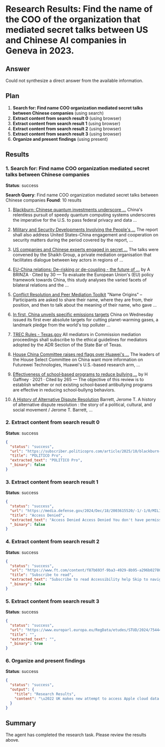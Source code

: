# Research Results: Find the name of the COO of the organization that mediated secret talks between US and Chinese AI companies in Geneva in 2023.

## Answer

Could not synthesize a direct answer from the available information.

## Plan

1. **Search for: Find name COO organization mediated secret talks between Chinese companies** (using search)
2. **Extract content from search result 0** (using browser)
3. **Extract content from search result 1** (using browser)
4. **Extract content from search result 2** (using browser)
5. **Extract content from search result 3** (using browser)
6. **Organize and present findings** (using present)

## Results

### 1. Search for: Find name COO organization mediated secret talks between Chinese companies
**Status**: success

**Search Query**: Find name COO organization mediated secret talks between Chinese companies
**Found**: 10 results

1. [Blackburn: Chinese quantum investments underscore ...](https://subscriber.politicopro.com/article/2025/10/blackburn-chinese-quantum-investments-underscore-need-for-us-action-00589573)
   China's relentless pursuit of speedy quantum computing systems underscores the imperative for the U.S. to pass federal privacy and data ...

2. [Military and Security Developments Involving the People's ...](https://media.defense.gov/2024/Dec/18/2003615520/-1/-1/0/MILITARY-AND-SECURITY-DEVELOPMENTS-INVOLVING-THE-PEOPLES-REPUBLIC-OF-CHINA-2024.PDF)
   The report shall also address United States-China engagement and cooperation on security matters during the period covered by the report, ...

3. [US companies and Chinese experts engaged in secret ...](https://www.ft.com/content/f87b693f-9ba3-4929-8b95-a296b0278021)
   The talks were convened by the Shaikh Group, a private mediation organisation that facilitates dialogue between key actors in regions of ...

4. [EU-China relations: De-risking or de-coupling - the future of ...](https://www.europarl.europa.eu/RegData/etudes/STUD/2024/754446/EXPO_STU(2024)754446_EN.pdf)
   by A BRINZA · Cited by 30 — To evaluate the European Union's (EU) policy framework towards China, this study analyses the varied facets of bilateral relations and the ...

5. [Conflict Resolution and Peer Mediation Toolkit](https://www.irex.org/sites/default/files/node/resource/conflict-resolution-and-peer-mediation-toolkit.pdf)
   "Name Origins" – Participants are asked to share their name, where they are from, their position, and then to talk about the meaning of their name, who gave ...

6. [In first, China unveils specific emissions targets](https://sg.news.yahoo.com/first-china-unveils-specific-emissions-214600457.html)
   China on Wednesday issued its first ever absolute targets for cutting planet-warming gases, a landmark pledge from the world's top polluter ...

7. [TREC Rules - Texas.gov](https://www.trec.texas.gov/agency-information/rules-and-laws/trec-rules)
   All mediators in Commission mediation proceedings shall subscribe to the ethical guidelines for mediators adopted by the ADR Section of the State Bar of Texas.

8. [House China Committee raises red flags over Huawei's ...](https://subscriber.politicopro.com/article/2025/09/house-china-committee-raises-red-flags-over-huaweis-american-subsidiary-00566598)
   The leaders of the House Select Committee on China want more information on Futurewei Technologies, Huawei's U.S.-based research arm, ...

9. [Effectiveness of school‐based programs to reduce bullying ...](https://pmc.ncbi.nlm.nih.gov/articles/PMC8356322/)
   by H Gaffney · 2021 · Cited by 265 — The objective of this review is to establish whether or not existing school‐based antibullying programs are effective in reducing school‐bullyng behaviors.

10. [A History of Alternative Dispute Resolution](http://www.mediationhistory.org/wp-content/uploads/2020/10/A-History-of-Alternative-Dispute-Resolution-The-Story-of-a-Political-Social-and-Cultural-Movement-by-Jerome-T.-Barrett-Joseph-Barrett-z-lib.org_.pdf)
   Barrett, Jerome T. A history of alternative dispute resolution : the story of a political, cultural, and social movement / Jerome T. Barrett, ...

### 2. Extract content from search result 0
**Status**: success

```json
{
  "status": "success",
  "url": "https://subscriber.politicopro.com/article/2025/10/blackburn-chinese-quantum-investments-underscore-need-for-us-action-00589573",
  "title": "POLITICO Pro",
  "extracted_text": "POLITICO Pro",
  "_binary": false
}
```

### 3. Extract content from search result 1
**Status**: success

```json
{
  "status": "success",
  "url": "https://media.defense.gov/2024/Dec/18/2003615520/-1/-1/0/MILITARY-AND-SECURITY-DEVELOPMENTS-INVOLVING-THE-PEOPLES-REPUBLIC-OF-CHINA-2024.PDF",
  "title": "Access Denied",
  "extracted_text": "Access Denied Access Denied You don't have permission to access \"http://media.defense.gov/2024/Dec/18/2003615520/-1/-1/0/MILITARY-AND-SECURITY-DEVELOPMENTS-INVOLVING-THE-PEOPLES-REPUBLIC-OF-CHINA-2024.PDF\" on this server. Reference #18.8d3e1202.1759421591.391542e9 https://errors.edgesuite.net/18.8d3e1202.1759421591.391542e9",
  "_binary": false
}
```

### 4. Extract content from search result 2
**Status**: success

```json
{
  "status": "success",
  "url": "https://www.ft.com/content/f87b693f-9ba3-4929-8b95-a296b0278021",
  "title": "Subscribe to read",
  "extracted_text": "Subscribe to read Accessibility help Skip to navigation Skip to main content Skip to footer Sign In Subscribe Open side navigation menu Open search bar Financial Times Subscribe Sign In Search the FT Search Close search bar Close Home World Sections World Home Middle East war Global Economy UK US China Africa Asia Pacific Emerging Markets Europe War in Ukraine Americas Middle East & North Africa Most Read Two killed in attack at Manchester synagogue Russian missile upgrade outpaces Ukraine\u2019s Patriot defences India\u2019s rich flock to Mumbai\u2019s new billionaires\u2019 row Denmark loses \u00a31.4bn London tax fraud case Think twice before rushing to fix the UK\u2019s broken property taxes US Sections US Home US Economy US Companies US Politics & Policy Most Read Supreme Court blocks Trump from immediately firing Fed\u2019s Lisa Cook OpenAI overtakes SpaceX after hitting $500bn valuation Egon Durban\u2019s $55bn buyout bet raises stakes for Silver Lake Shadow banks are not outside the banking system US pledges to defend Qatar against \u2018any attack\u2019 Companies Sections Companies Home Energy Financials Health Industrials Media Professional Services Retail & Consumer Tech Sector Telecoms Transport Most Read India\u2019s rich flock to Mumbai\u2019s new billionaires\u2019 row Denmark loses \u00a31.4bn London tax fraud case Think twice before rushing to fix the UK\u2019s broken property taxes Japan days away from running out of Asahi Super Dry after cyber attack Big private equity groups risk harming sector\u2019s standing, warns Neuberger Berman Tech Sections Tech Home Artificial intelligence Semiconductors Cyber Security Social Media Most Read OpenAI overtakes SpaceX after hitting $500bn valuation Music labels close to landmark AI licensing deals China curbs use of Nokia and Ericsson in telecoms networks GDP - AI = 0? UK makes new attempt to access Apple cloud data Markets Sections Markets Home Alphaville Markets Data Crypto Capital Markets Commodities Currencies Equities Monetary Policy Radar Wealth Management Moral Money ETF Hub Fund Management Trading Most Read Big private equity groups risk harming sector\u2019s standing, warns Neuberger Berman Shadow banks are not outside the banking system GDP - AI = 0? James Anderson warns Nvidia\u2019s $100bn OpenAI bet echoes dotcom bubble The new stablecoin regime Climate Opinion Sections Opinion Home Columnists The FT View The Big Read Lex Obituaries Letters Most Read Think twice before rushing to fix the UK\u2019s broken property taxes Why 94 is the new 54 for moguls How the Tories might live again The high cost of breaking Labour\u2019s promises What\u2019s your home worth? Why no one seems to have the faintest idea Lex Work & Careers Sections Work & Careers Home Business School Rankings Business Education Europe's Start-Up Hubs Entrepreneurship Recruitment Business Books Business Travel Working It Most Read Abu Dhabi vs Doha: the battle to lure residents beyond Dubai AI and Europe\u2019s quest for a $1tn company Jellycat toymaker plans \u00a3110mn pay for owners Z\u00fcrich\u2019s winemakers step into the spotlight How should workplaces reframe diversity and inclusion practices? Life & Arts Sections Life & Arts Home Arts Books Food & Drink FT Magazine House & Home Style Puzzles Travel FT Globetrotter Most Read India\u2019s rich flock to Mumbai\u2019s new billionaires\u2019 row Why 94 is the new 54 for moguls Music labels close to landmark AI licensing deals Abu Dhabi vs Doha: the battle to lure residents beyond Dubai In defence of digital ID HTSI Menu Search Home World US Companies Tech Markets Climate Opinion Lex Work & Careers Life & Arts HTSI Financial Times Subscribe Sign In Search the FT Search Close search bar Close US companies and Chinese experts engaged in secret diplomacy on AI safety Subscribe to unlock this article Save 40% on Standard Digital was $540 now $319 for your first year Save now on essential digital access to quality FT journalism on any device. Saving based on monthly annualised price. Save 40% What\u2019s included Stay informed with global news & in-depth analysis Gain clarity from expert opinion FT App on Android & iOS FT Edit access First FT: the day\u2019s biggest stories 20+ curated newsletters Follow topics & set alerts with myFT FT Videos & Podcasts 10 monthly gift articles to share Explore more offers. Trial $1 for 4 weeks Then $75 per month. Complete digital access to quality FT journalism on any device. Cancel or change your plan anytime during your trial. Select What's included Global news & analysis Expert opinion FT App on Android & iOS FT Edit: Access on iOS and web FirstFT: the day's biggest stories 20+ curated newsletters Follow topics & set alerts with myFT FT Videos & Podcasts 20 monthly gift articles to share Lex: FT's flagship investment column 15+ Premium newsletters by leading experts FT Digital Edition: our digitised print edition FT Digital Edition $119 per year FT Digital Edition: today\u2019s FT, cover to cover on any device. This subscription does not include access to ft.com or the FT App. Select What's included FT Digital Edition: our digitised print edition Global news & analysis Expert opinion Translate instantly to 26 languages Lex: FT's flagship investment column FT Magazines, including HTSI Offline Access Premium Digital Complete coverage $75 per month Complete digital access to quality FT journalism with expert analysis from industry leaders. Pay a year upfront and save 20%. Select What's included Global news & analysis Expert opinion FT App on Android & iOS FT Edit: Access on iOS and web FirstFT: the day's biggest stories 20+ curated newsletters Follow topics & set alerts with myFT FT Videos & Podcasts 20 monthly gift articles to share Lex: FT's flagship investment column 15+ Premium newsletters by leading experts FT Digital Edition: our digitised print edition Check whether you already have access via your university or organisation. Terms & Conditions apply Explore our full range of subscriptions. For individuals Discover all the plans currently available in your country Digital Print Print + Digital For multiple readers Digital access for organisations. Includes exclusive features and content. FT Professional Why the FT? See why over a million readers pay to read the Financial Times. Find out why Useful links Support View Site Tips Help Centre Contact Us About Us Accessibility myFT Tour Careers Suppliers Legal & Privacy Terms & Conditions Privacy Policy Cookie Policy Manage Cookies Copyright Slavery Statement & Policies Services Share News Tips Securely Individual Subscriptions Professional Subscriptions Republishing Executive Job Search Advertise with the FT Follow the FT on X FT Channels FT Schools Tools Portfolio FT App FT Digital Edition FT Edit Alerts Hub Business School Rankings Subscription Manager News feed Newsletters Currency Converter Community & Events FT Live Events FT Forums FT Leaders Academy More from the FT Group Markets data delayed by at least 15 minutes. \u00a9 THE FINANCIAL TIMES LTD 2025. FT and \u2018Financial Times\u2019 are trademarks of The Financial Times Ltd. The Financial Times and its journalism are subject to a self-regulation regime under the FT Editorial Code of Practice . Close side navigation menu Edition: International UK Search the FT Search Subscribe for full access Top sections Home World Show more World Middle East war Global Economy UK US China Africa Asia Pacific Emerging Markets Europe War in Ukraine Americas Middle East & North Africa US Show more US US Economy US Companies US Politics & Policy Companies Show more Companies Energy Financials Health Industrials Media Professional Services Retail & Consumer Tech Sector Telecoms Transport Tech Show more Tech Artificial intelligence Semiconductors Cyber Security Social Media Markets Show more Markets Alphaville Markets Data Crypto Capital Markets Commodities Currencies Equities Monetary Policy Radar Wealth Management Moral Money ETF Hub Fund Management Trading Climate Opinion Show more Opinion Columnists The FT View The Big Read Lex Obituaries Letters Lex Work & Careers Show more Work & Careers Business School Rankings Business Education Europe's Start-Up Hubs Entrepreneurship Recruitment Business Books Business Travel Working It Life & Arts Show more Life & Arts Arts Books Food & Drink FT Magazine House & Home Style Puzzles Travel FT Globetrotter Personal Finance Show more Personal Finance Property & Mortgages Investments Pensions Tax Banking & Savings Advice & Comment HTSI Special Reports FT recommends Alphaville FT Edit Lunch with the FT FT Globetrotter #techAsia Moral Money Visual and data journalism Newsletters Video Podcasts News feed FT Schools FT Live Events FT Forums FT Leaders Academy myFT Portfolio FT Digital Edition Crossword Our Apps Help Centre Subscribe Sign In",
  "_binary": false
}
```

### 5. Extract content from search result 3
**Status**: success

```json
{
  "status": "success",
  "url": "https://www.europarl.europa.eu/RegData/etudes/STUD/2024/754446/EXPO_STU(2024)754446_EN.pdf",
  "title": "",
  "extracted_text": "",
  "_binary": true
}
```

### 6. Organize and present findings
**Status**: success

```json
{
  "status": "success",
  "output": {
    "title": "Research Results",
    "content": "\u2022 UK makes new attempt to access Apple cloud data Markets Sections Markets Home Alphaville Markets Data Crypto Capital Markets Commodities Currencies Equities Monetary Policy Radar Wealth Management Moral Money ETF Hub Fund Management Trading Most Read Big private equity groups risk harming sector\u2019s standing, warns Neuberger Berman Shadow banks are not outside the banking system GDP - AI = 0\n\u2022 James Anderson warns Nvidia\u2019s $100bn OpenAI bet echoes dotcom bubble The new stablecoin regime Climate Opinion Sections Opinion Home Columnists The FT View The Big Read Lex Obituaries Letters Most Read Think twice before rushing to fix the UK\u2019s broken property taxes Why 94 is the new 54 for moguls How the Tories might live again The high cost of breaking Labour\u2019s promises What\u2019s your home worth\n\u2022 FT and \u2018Financial Times\u2019 are trademarks of The Financial Times Ltd\n\nSources:\n- Subscribe to read (https://www.ft.com/content/f87b693f-9ba3-4929-8b95-a296b0278021)"
  }
}
```


## Summary

The agent has completed the research task. Please review the results above.